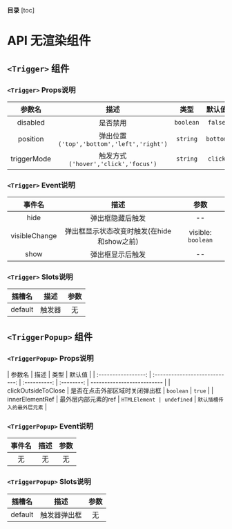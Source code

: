 **目录**
[toc]

# API 无渲染组件

## `<Trigger>` 组件

### `<Trigger>` Props说明

|   参数名    |                   描述                    |   类型    |  默认值  |
| :---------: | :---------------------------------------: | :-------: | :------: |
|  disabled   |                 是否禁用                  | `boolean` | `false`  |
|  position   | 弹出位置`('top','bottom','left','right')` | `string`  | `bottom` |
| triggerMode |    触发方式`('hover','click','focus')`    | `string`  | `click`  |

### `<Trigger>` Event说明

|    事件名     |                    描述                    |        参数        |
| :-----------: | :----------------------------------------: | :----------------: |
|     hide      |              弹出框隐藏后触发              |         --         |
| visibleChange | 弹出框显示状态改变时触发(在hide和show之前) | visible: `boolean` |
|     show      |              弹出框显示后触发              |         --         |

### `<Trigger>` Slots说明

| 插槽名  |  描述  | 参数 |
| :-----: | :----: | :--: |
| default | 触发器 |  无  |

## `<TriggerPopup>` 组件

### `<TriggerPopup>` Props说明

|       参数名        |              描述              |     类型     |   默认值   |
| :-----------------: | :----------------------------: | :----------: | :--------: | -------------------------- |
| clickOutsideToClose | 是否在点击外部区域时关闭弹出框 |  `boolean`   |   `true`   |
|   innerElementRef   |      最外层内部元素的ref       | `HTMLElement | undefined` | `默认插槽传入的最外层元素` |

### `<TriggerPopup>` Event说明

| 事件名 | 描述 | 参数 |
| :----: | :--: | :--: |
|   无   |  无  |  无  |

### `<TriggerPopup>` Slots说明

| 插槽名  |     描述     | 参数 |
| :-----: | :----------: | :--: |
| default | 触发器弹出框 |  无  |
